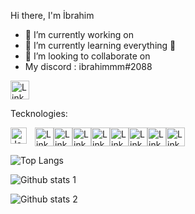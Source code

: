 Hi there, I'm İbrahim 



- 🔭 I’m currently working on 
- 🌱  I’m currently learning everything 🤣
- 👯 I’m looking to collaborate on 
- My discord : ibrahimmm#2088







 <a href="https://www.linkedin.com/in/ibrahim-akkul-1a6075233/" rel="nofollow"><img src="https://static-00.iconduck.com/assets.00/linkedin-emoji-512x512-mx3d67rm.png" alt="Linkedin" style="width:30px;"/></a>
 
 
 Tecknologies:
 
 <img align="left" alt="JavaScript" width="26px" src="https://cdn.jsdelivr.net/gh/devicons/devicon/icons/javascript/javascript-original.svg" style="padding-right:10px;" /><img src="https://camo.githubusercontent.com/da7acacadecf91d6dc02efcd2be086bb6d78ddff19a1b7a0ab2755a6fda8b1e9/68747470733a2f2f63646e2e6a7364656c6976722e6e65742f67682f64657669636f6e732f64657669636f6e2f69636f6e732f68746d6c352f68746d6c352d6f726967696e616c2e737667" alt="Linkedin" style="width:30px;"/><img src="https://camo.githubusercontent.com/2e496d4bfc6f753ddca87b521ce95c88219f77800212ffa6d4401ad368c82170/68747470733a2f2f63646e2e6a7364656c6976722e6e65742f67682f64657669636f6e732f64657669636f6e2f69636f6e732f637373332f637373332d6f726967696e616c2e737667" alt="Linkedin" style="width:30px;"/><img src="https://camo.githubusercontent.com/442c452cb73752bb1914ce03fce2017056d651a2099696b8594ddf5ccc74825e/68747470733a2f2f63646e2e6a7364656c6976722e6e65742f67682f64657669636f6e732f64657669636f6e2f69636f6e732f6a6176617363726970742f6a6176617363726970742d6f726967696e616c2e737667" alt="Linkedin" style="width:30px;"/><img src="https://camo.githubusercontent.com/27d0b117da00485c56d69aef0fa310a3f8a07abecc8aa15fa38c8b78526c60ac/68747470733a2f2f63646e2e6a7364656c6976722e6e65742f67682f64657669636f6e732f64657669636f6e2f69636f6e732f72656163742f72656163742d6f726967696e616c2e737667" alt="Linkedin" style="width:30px;"/><img src="https://camo.githubusercontent.com/900baefb89e187c8b32cdbb3b440d1502fe8f30a1a335cc5dc5868af0142f8b1/68747470733a2f2f63646e2e6a7364656c6976722e6e65742f67682f64657669636f6e732f64657669636f6e2f69636f6e732f6e6f64656a732f6e6f64656a732d6f726967696e616c2e737667" alt="Linkedin" style="width:30px;"/><img src="https://cdn.cdnlogo.com/logos/n/80/next-js.svg" alt="Linkedin" style="width:30px;"/><img src="https://w7.pngwing.com/pngs/101/99/png-transparent-php-computer-icons-mysql-media-logo-miscellaneous-text-logo.png" alt="Linkedin" style="width:30px;"/><img src="https://camo.githubusercontent.com/2582ec2237a3a1fbd34e9b57332b72be27a7facb32abe7c2335e5f86e5f457a8/68747470733a2f2f63646e2e6a7364656c6976722e6e65742f67682f64657669636f6e732f64657669636f6e2f69636f6e732f6d7973716c2f6d7973716c2d6f726967696e616c2e737667" alt="Linkedin" style="width:30px;"/>



![Top Langs](https://github-readme-stats-git-masterrstaa-rickstaa.vercel.app/api/top-langs/?username=ibrahimakkul&theme=dracula)



![Github stats 1](https://github-readme-stats.vercel.app/api?username=ibrahimakkul&show_icons=true&theme=gradient)

![Github stats 2](https://github-readme-stats.vercel.app/api?username=ibrahimakkul&show_icons=true&theme=radical)


